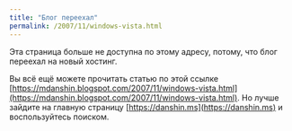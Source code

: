 ```yaml
---
title: "Блог переехал"
permalink: /2007/11/windows-vista.html
---
```

Эта страница больше не доступна по этому адресу, потому, что блог переехал на новый хостинг.

Вы всё ещё можете прочитать статью по этой ссылке [https://mdanshin.blogspot.com/2007/11/windows-vista.html](https://mdanshin.blogspot.com/2007/11/windows-vista.html). Но лучше зайдите на главную страницу [https://danshin.ms](https://danshin.ms) и воспользуйтесь поиском.
